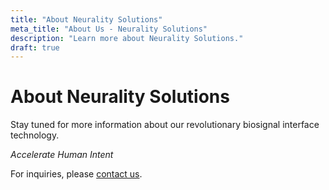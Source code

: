 ```yaml
---
title: "About Neurality Solutions"
meta_title: "About Us - Neurality Solutions"
description: "Learn more about Neurality Solutions."
draft: true
---
```


# About Neurality Solutions

Stay tuned for more information about our revolutionary biosignal interface technology.

_Accelerate Human Intent_

For inquiries, please [contact us](/contact). 